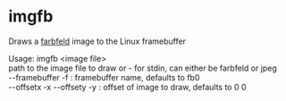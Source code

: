 # imgfb
Draws a [farbfeld](http://tools.suckless.org/farbfeld/) image to the Linux framebuffer

Usage: imgfb \<image file\>\
path to the image file to draw or - for stdin, can either be farbfeld or jpeg\
--framebuffer -f : framebuffer name, defaults to fb0\
--offsetx -x --offsety -y : offset of image to draw, defaults to 0 0
